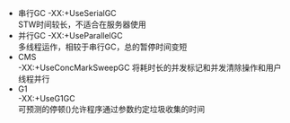 - 串行GC
	-XX:+UseSerialGC	
	STW时间较长，不适合在服务器使用
- 并行GC
	-XX:+UseParallelGC	
	多线程运作，相较于串行GC，总的暂停时间变短
- CMS	
    -XX:+UseConcMarkSweepGC	
    将耗时长的并发标记和并发清除操作和用户线程并行
- G1	
    -XX:+UseG1GC	
    可预测的停顿()允许程序通过参数约定垃圾收集的时间